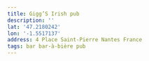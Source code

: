 ```yaml
---
title: Gigg’S Irish pub
description: ''
lat: '47.2180242'
lon: '-1.5517137'
address: 4 Place Saint-Pierre Nantes France
tags: bar bar-à-bière pub
---
```

